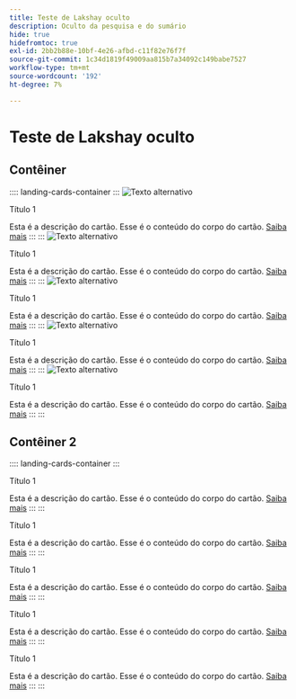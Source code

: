 ```yaml
---
title: Teste de Lakshay oculto
description: Oculto da pesquisa e do sumário
hide: true
hidefromtoc: true
exl-id: 2bb2b88e-10bf-4e26-afbd-c11f82e76f7f
source-git-commit: 1c34d1819f49009aa815b7a34092c149babe7527
workflow-type: tm+mt
source-wordcount: '192'
ht-degree: 7%

---
```



# Teste de Lakshay oculto

## Contêiner

:::: landing-cards-container
:::
![Texto alternativo](https://experienceleague.adobe.com/pt-br/docs/experience-manager-sites-optimizer/content/media_1173e9b57de6809d27fd2ccd8809bd5cee2437e3d.png?width=2000&amp;format=webply&amp;optimize=medium&amp;lang=en)

Título 1

Esta é a descrição do cartão.
Esse é o conteúdo do corpo do cartão.
[Saiba mais](https://experienceleague.adobe.com/pt-br?lang=pt-BR)
:::
:::
![Texto alternativo](https://experienceleague.adobe.com/pt-br/docs/experience-manager-sites-optimizer/content/media_1173e9b57de6809d27fd2ccd8809bd5cee2437e3d.png?width=2000&amp;format=webply&amp;optimize=medium&amp;lang=en)

Título 1

Esta é a descrição do cartão.
Esse é o conteúdo do corpo do cartão.
[Saiba mais](https://experienceleague.adobe.com/pt-br?lang=pt-BR)
:::
:::
![Texto alternativo](https://experienceleague.adobe.com/pt-br/docs/experience-manager-sites-optimizer/content/media_1173e9b57de6809d27fd2ccd8809bd5cee2437e3d.png?width=2000&amp;format=webply&amp;optimize=medium&amp;lang=en)

Título 1

Esta é a descrição do cartão.
Esse é o conteúdo do corpo do cartão.
[Saiba mais](https://experienceleague.adobe.com/pt-br?lang=pt-BR)
:::
:::
![Texto alternativo](https://experienceleague.adobe.com/pt-br/docs/experience-manager-sites-optimizer/content/media_1173e9b57de6809d27fd2ccd8809bd5cee2437e3d.png?width=2000&amp;format=webply&amp;optimize=medium&amp;lang=en)

Título 1

Esta é a descrição do cartão.
Esse é o conteúdo do corpo do cartão.
[Saiba mais](https://experienceleague.adobe.com/pt-br?lang=pt-BR)
:::
:::
![Texto alternativo](https://experienceleague.adobe.com/pt-br/docs/experience-manager-sites-optimizer/content/media_1173e9b57de6809d27fd2ccd8809bd5cee2437e3d.png?width=2000&amp;format=webply&amp;optimize=medium&amp;lang=en)

Título 1

Esta é a descrição do cartão.
Esse é o conteúdo do corpo do cartão.
[Saiba mais](https://experienceleague.adobe.com/pt-br?lang=pt-BR)
:::
:::

## Contêiner 2

:::: landing-cards-container
:::

Título 1

Esta é a descrição do cartão.
Esse é o conteúdo do corpo do cartão.
[Saiba mais](https://experienceleague.adobe.com/pt-br?lang=pt-BR)
:::
:::

Título 1

Esta é a descrição do cartão.
Esse é o conteúdo do corpo do cartão.
[Saiba mais](https://experienceleague.adobe.com/pt-br?lang=pt-BR)
:::
:::

Título 1

Esta é a descrição do cartão.
Esse é o conteúdo do corpo do cartão.
[Saiba mais](https://experienceleague.adobe.com/pt-br?lang=pt-BR)
:::
:::

Título 1

Esta é a descrição do cartão.
Esse é o conteúdo do corpo do cartão.
[Saiba mais](https://experienceleague.adobe.com/pt-br?lang=pt-BR)
:::
:::

Título 1

Esta é a descrição do cartão.
Esse é o conteúdo do corpo do cartão.
[Saiba mais](https://experienceleague.adobe.com/pt-br?lang=pt-BR)
:::
:::
